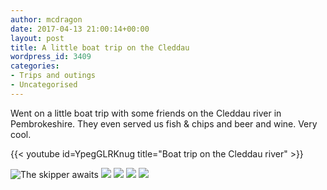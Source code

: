 ```yaml
---
author: mcdragon
date: 2017-04-13 21:00:14+00:00
layout: post
title: A little boat trip on the Cleddau
wordpress_id: 3409
categories:
- Trips and outings
- Uncategorised
---
```


Went on a little boat trip with some friends on the Cleddau river in Pembrokeshire. They even served us fish & chips and beer and wine. Very cool.

{{< youtube id=YpegGLRKnug title="Boat trip on the Cleddau river" >}}


![The skipper awaits](https://img.mcdowell.si/2017/04/2017-04-13-17.28.19.resized.jpg "The skipper awaits")
![](https://img.mcdowell.si/2017/04/2017-04-13-18.09.25.resized.jpg)
![](https://img.mcdowell.si/2017/04/2017-04-13-17.39.14.resized.jpg)
![](https://img.mcdowell.si/2017/04/2017-04-13-17.37.22.resized.jpg)
![](https://img.mcdowell.si/2017/04/2017-04-13-17.34.31.resized.jpg)